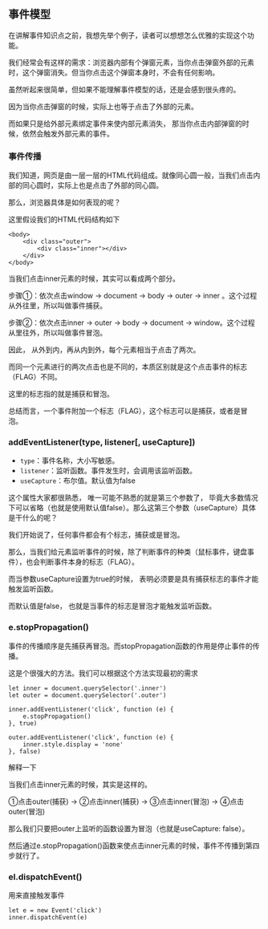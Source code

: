 ## 事件模型

在讲解事件知识点之前，我想先举个例子，读者可以想想怎么优雅的实现这个功能。

我们经常会有这样的需求：浏览器内部有个弹窗元素，当你点击弹窗外部的元素时，这个弹窗消失。但当你点击这个弹窗本身时，不会有任何影响。

虽然听起来很简单，但如果不能理解事件模型的话，还是会感到很头疼的。

因为当你点击弹窗的时候，实际上也等于点击了外部的元素。

而如果只是给外部元素绑定事件来使内部元素消失， 那当你点击内部弹窗的时候，依然会触发外部元素的事件。



### 事件传播

我们知道，网页是由一层一层的HTML代码组成。就像同心圆一般，当我们点击内部的同心圆时，实际上也是点击了外部的同心圆。

那么，浏览器具体是如何表现的呢？

这里假设我们的HTML代码结构如下

```
<body>
    <div class="outer">
        <div class="inner"></div>
    </div>
</body>
```

当我们点击inner元素的时候，其实可以看成两个部分。

步骤①：依次点击window -> document -> body -> outer -> inner 。这个过程从外往里，所以叫做事件捕获。

步骤②：依次点击inner -> outer -> body -> document -> window。这个过程从里往外，所以叫做事件冒泡。

因此， 从外到内，再从内到外，每个元素相当于点击了两次。

而同一个元素进行的两次点击也是不同的，本质区别就是这个点击事件的标志（FLAG）不同。

这里的标志指的就是捕获和冒泡。

总结而言，一个事件附加一个标志（FLAG），这个标志可以是捕获，或者是冒泡。



### addEventListener(type, listener[, useCapture])

- `type`：事件名称，大小写敏感。
- `listener`：监听函数。事件发生时，会调用该监听函数。
- `useCapture`：布尔值。默认值为false

这个属性大家都很熟悉， 唯一可能不熟悉的就是第三个参数了， 毕竟大多数情况下可以省略（也就是使用默认值false）。那么这第三个参数（useCapture）具体是干什么的呢？



我们开始说了，任何事件都会有个标志，捕获或是冒泡。

那么，当我们给元素监听事件的时候，除了判断事件的种类（鼠标事件，键盘事件），也会判断事件本身的标志（FLAG）。

而当参数useCapture设置为true的时候， 表明必须要是具有捕获标志的事件才能触发监听函数。

而默认值是false， 也就是当事件的标志是冒泡才能触发监听函数。



### e.stopPropagation()

事件的传播顺序是先捕获再冒泡。而stopPropagation函数的作用是停止事件的传播。



这是个很强大的方法。我们可以根据这个方法实现最初的需求

```
let inner = document.querySelector('.inner')
let outer = document.querySelector('.outer')

inner.addEventListener('click', function (e) {
    e.stopPropagation()
}, true)

outer.addEventListener('click', function (e) {
    inner.style.display = 'none'
}, false)
```

解释一下

当我们点击inner元素的时候，其实是这样的。

①点击outer(捕获) -> ②点击inner(捕获) -> ③点击inner(冒泡) -> ④点击outer(冒泡)

那么我们只要把outer上监听的函数设置为冒泡（也就是useCapture: false）。

然后通过e.stopPropagation()函数来使点击inner元素的时候，事件不传播到第四步就行了。



### el.dispatchEvent()

用来直接触发事件

```
let e = new Event('click')
inner.dispatchEvent(e)
```

